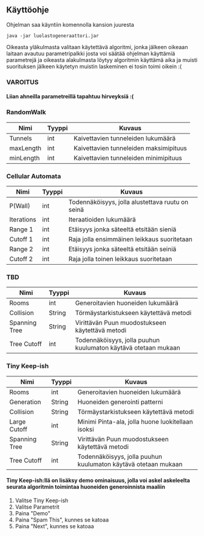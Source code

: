 ## Käyttöohje

Ohjelman saa käyntiin komennolla kansion juuresta
```
java -jar luolastogeneraattori.jar
```

Oikeasta yläkulmasta valitaan käytettävä algoritmi, jonka jälkeen oikeaan
laitaan avautuu parametripalkki josta voi säätää ohjelman käyttämiä parametrejä
ja oikeasta alakulmasta löytyy algoritmin käyttämä aika ja muisti suorituksen jälkeen
käytetyn muistin laskeminen ei tosin toimi oikein :(

### VAROITUS
#### Liian ahneilla parametreillä tapahtuu hirveyksiä :(

### RandomWalk
|Nimi|Tyyppi|Kuvaus|
|---|---|---|
|Tunnels|int|Kaivettavien tunneleiden lukumäärä|
|maxLength|int|Kaivettavien tunneleiden maksimipituus|
|minLength|int|Kaivettavien tunneleiden minimipituus|

### Cellular Automata
|Nimi|Tyyppi|Kuvaus|
|---|---|---|
|P(Wall)|int|Todennäköisyys, jolla alustettava ruutu on seinä|
|Iterations|int|Iteraatioiden lukumäärä|
|Range 1|int|Etäisyys jonka säteeltä etsitään sieniä|
|Cutoff 1|int|Raja jolla ensimmäinen leikkaus suoritetaan|
|Range 2|int|Etäisyys jonka säteeltä etsitään seiniä|
|Cutoff 2|int|Raja jolla toinen leikkaus suoritetaan|

### TBD
|Nimi|Tyyppi|Kuvaus|
|---|---|---|
|Rooms|int|Generoitavien huoneiden lukumäärä|
|Collision|String|Törmäystarkistukseen käytettävä metodi|
|Spanning Tree|String|Virittävän Puun muodostukseen käytettävä metodi|
|Tree Cutoff|int|Todennäköisyys, jolla puuhun kuulumaton käytävä otetaan mukaan|

### Tiny Keep-ish
|Nimi|Tyyppi|Kuvaus|
|---|---|---|
|Rooms|int|Generoitavien huoneiden lukumäärä|
|Generation|String|Huoneiden generointi patterni|
|Collision|String|Törmäystarkistukseen käytettävä metodi|
|Large Cutoff|int|Minimi Pinta-ala, jolla huone luokitellaan isoksi|
|Spanning Tree|String|Virittävän Puun muodostukseen käytettävä metodi|
|Tree Cutoff|int|Todennäköisyys, jolla puuhun kuulumaton käytävä otetaan mukaan|

#### Tiny Keep-ish:llä on lisäksy demo ominaisuus, jolla voi askel askeleelta seurata algoritmin toimintaa huoneiden generoinnista maaliin
1. Valitse Tiny Keep-ish
2. Valitse Parametrit
3. Paina "Demo"
4. Paina "Spam This", kunnes se katoaa
5. Paina "Next", kunnes se katoaa
